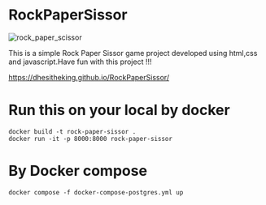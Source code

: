 # RockPaperSissor
![rock_paper_scissor](https://github.com/DhesiTheKing/RockPaperSissor/assets/136635078/75d4a1da-aea3-47cc-8ba5-b2c99d489866)

This is a simple Rock Paper Sissor game project developed using html,css and javascript.Have fun with this project !!!

https://dhesitheking.github.io/RockPaperSissor/

# Run this on your local by docker
```
docker build -t rock-paper-sissor .
docker run -it -p 8000:8000 rock-paper-sissor
```
# By Docker compose 
```
docker compose -f docker-compose-postgres.yml up 
```
